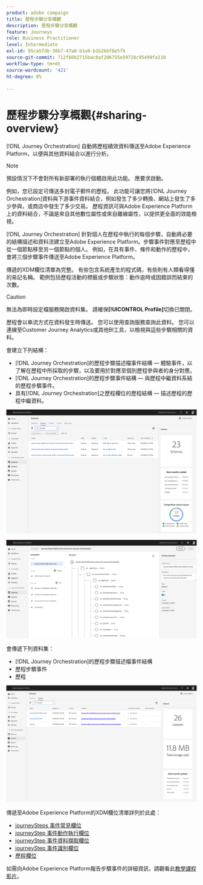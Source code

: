 ```yaml
---
product: adobe campaign
title: 歷程步驟分享概觀
description: 歷程步驟分享概觀
feature: Journeys
role: Business Practitioner
level: Intermediate
exl-id: 95ca5fdb-38b7-47a0-b1a9-b1b26bf8e5f5
source-git-commit: 712f66b2715bac0af206755e59728c95499fa110
workflow-type: tm+mt
source-wordcount: '421'
ht-degree: 8%

---
```


# 歷程步驟分享概觀{#sharing-overview}

[!DNL Journey Orchestration] 自動將歷程績效資料傳送至Adobe Experience Platform，以便與其他資料結合以進行分析。

>[!NOTE]
>
>預設情況下不會對所有新部署的執行個體啟用此功能。 應要求啟動。

例如，您已設定可傳送多封電子郵件的歷程。 此功能可讓您將[!DNL Journey Orchestration]資料與下游事件資料結合，例如發生了多少轉換、網站上發生了多少參與，或商店中發生了多少交易。 歷程資訊可與Adobe Experience Platform上的資料結合，不論是來自其他數位屬性或來自離線屬性，以提供更全面的效能檢視。

[!DNL Journey Orchestration] 針對個人在歷程中執行的每個步驟，自動將必要的結構描述和資料流建立至Adobe Experience Platform。步驟事件對應至歷程中從一個節點移至另一個節點的個人。 例如，在具有事件、條件和動作的歷程中，會將三個步驟事件傳送至Adobe Experience Platform。

傳遞的XDM欄位清單為完整。 有些包含系統產生的程式碼，有些則有人類看得懂的易記名稱。 範例包括歷程活動的標籤或步驟狀態：動作逾時或因錯誤而結束的次數。

>[!CAUTION]
>
>無法為即時設定檔服務開啟資料集。 請確保&#x200B;**[!UICONTROL Profile]**&#x200B;切換已關閉。

歷程會以串流方式在資料發生時傳送。 您可以使用查詢服務查詢此資料。 您可以連線至Customer Journey Analytics或其他BI工具，以檢視與這些步驟相關的資料。

會建立下列結構：

* [!DNL Journey Orchestration]的歷程步驟描述檔事件結構 — 體驗事件，以了解在歷程中所採取的步驟，以及要用於對應至個別歷程參與者的身分對應。
* [!DNL Journey Orchestration]的歷程步驟事件結構 — 與歷程中繼資料系結的歷程步驟事件。
* 具有[!DNL Journey Orchestration]之歷程欄位的歷程結構 — 描述歷程的歷程中繼資料。

![](../assets/sharing1.png)

![](../assets/sharing2.png)

會傳遞下列資料集：

* [!DNL Journey Orchestration]的歷程步驟描述檔事件結構
* 歷程步驟事件
* 歷程

![](../assets/sharing3.png)

傳遞至Adobe Experience Platform的XDM欄位清單詳列於此處：

* [journeySteps 事件常見欄位](../building-journeys/sharing-common-fields.md)
* [journeyStep 事件動作執行欄位](../building-journeys/sharing-execution-fields.md)
* [journeyStep 事件資料擷取欄位](../building-journeys/sharing-fetch-fields.md)
* [journeyStep 事件識別欄位](../building-journeys/sharing-identity-fields.md)
* [歷程欄位](../building-journeys/sharing-journey-fields.md)

如需向Adobe Experience Platform報告步驟事件的詳細資訊，請觀看此[教學課程影片](https://docs.adobe.com/content/help/en/journey-orchestration-learn/tutorials/reporting-step-events-to-adobe-experience-platform.html)。
